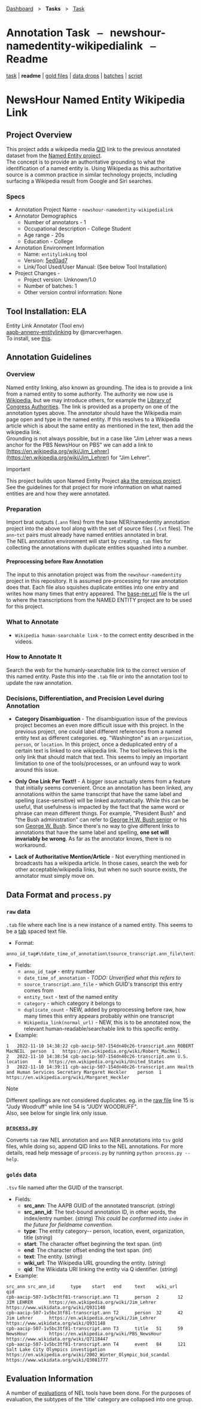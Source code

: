[Dashboard](../../index.md)  &nbsp; > &nbsp; **Tasks**  &nbsp; > &nbsp; [Task](index.md) 

# Annotation Task &nbsp; ⎯ &nbsp; newshour-namedentity-wikipedialink &nbsp; ⎯ &nbsp; Readme

[task](index.md) | **readme** | [gold files](golds.md) | [data drops](drops/index.md) | [batches](batches.md) | [script](script.md) 

# NewsHour Named Entity Wikipedia Link

## Project Overview
This project adds a wikipedia media [QID](https://en.wikipedia.org/wiki/Wikidata#:~:text=Obligatorily%2C%20an%20identifier%20(the%20QID)) link to the previous annotated dataset from the [Named Entity project](https://github.com/clamsproject/aapb-annotations/tree/main/newshour-namedentity).  
The concept is to provide an authoritative grounding to what the identification of a named entity is. 
Using Wikipedia as this authoritative source is a common practice in similar technology projects, including surfacing a Wikipedia result from Google and Siri searches.  

### Specs
* Annotation Project Name - `newshour-namedentity-wikipedialink`
* Annotator Demographics   
    * Number of annotators - 1
    * Occupational description - College Student
    * Age range - 20s
    * Education - College
* Annotation Environment Information  
    * Name: `entitylinking` tool
    * Version: [5ed0ad7](https://github.com/clamsproject/aapb-annenv-entitylinking/tree/5ed0ad7ac8504f928ca9225a5c8c50f75bb615d3)
    * Link/Tool Used/User Manual: (See below Tool Installation)  
* Project Changes -  
    * Project version: Unknown/1.0  
    * Number of batches: 1
    * Other version control information: None

## Tool Installation: ELA
Entity Link Annotator (Tool env)    
[aapb-annenv-entitylinking](https://github.com/clamsproject/aapb-annenv-entitylinking) by @marcverhagen.  
To install, see [this](https://github.com/clamsproject/aapb-annenv-entitylinking/blob/main/docs/install.md).  

## Annotation Guidelines
### Overview
Named entity linking, also known as grounding. The idea is to provide a link from a named entity to some authority. The authority we now use is [Wikipedia](https://www.wikipedia.org/), but we may introduce others, for example the [Library of Congress Authorities](https://authorities.loc.gov/). The link is provided as a property on one of the annotation types above. The annotator should have the Wikipedia main page open and type in the named entity. If this resolves to a Wikipedia article which is about the same entity as mentioned in the text, then add the wikipedia link.  
Grounding is not always possible, but in a case like "Jim Lehrer was a news anchor for the PBS NewsHour on PBS" we can add a link to [https://en.wikipedia.org/wiki/Jim_Lehrer](https://en.wikipedia.org/wiki/Jim_Lehrer) for "Jim Lehrer".

> [!Important]  
> This project builds upon Named Entity Project [aka the previous project](https://github.com/clamsproject/aapb-annotations/blob/main/newshour-namedentity).  
> See the guidelines for that project for more information on what named entities are and how they were annotated. 

### Preparation
Import brat outputs (`.ann` files) from the base NER/namedentity annotation project into the above tool along with the set of source files (`.txt` files). 
The `ann`-`txt` pairs must already have named entities annotated in brat.   
The NEL annotation environment will start by creating `.tab` files for collecting the annotations with duplicate entities squashed into a number. 

#### Preprocessing before Raw Annotation
The input to this annotation project was from the `newshour-namedentity` project in this repository. 
It is assumed pre-processing for raw annotation does that. 
Each file also squishes duplicate entities into one entry and writes how many times that entry appeared.
The [base-ner.url](https://github.com/clamsproject/aapb-annotations/tree/b5de0d6b48ba9835c9bf6eaacbf46019dcc12203/newshour-namedentity/golds/aapb-collaboration-21)
file is the url to where the transcriptions from the NAMED ENTITY project are to be used for this project.   

### What to Annotate
* `Wikipedia human-searchable link` - to the correct entity described in the videos. 
### How to Annotate It
Search the web for the humanly-searchable link to the correct version of this named entity. 
Paste this into the `.tab` file or into the annotation tool to update the raw annotation. 

### Decisions, Differentiation, and Precision Level during Annotation
* **Category Disambiguation** - The disambiguation issue of the previous project becomes an even more difficult issue with this project. 
In the previous project, one could label different references from a named entity text as different categories. eg. "Washington" as an `organization`, `person`, or `location`.
In this project, once a deduplicated entry of a certain text is linked to one wikipedia link. 
The tool believes this is the only link that should match that text. 
This seems to imply an important limitation to one of the tools/processes, or an unfound way to work around this issue.

* **Only One Link Per Text!!** - A bigger issue actually stems from a feature that initially seems convenient. 
Once an annotation has been linked, any annotations within the same transcript that have the same label and spelling (case-sensitive) will be linked automatically. 
While this can be useful, that usefulness is impacted by the fact that the same word or phrase can mean different things. 
For example, "President Bush" and "the Bush administration" can refer to [George H.W. Bush senior](https://en.wikipedia.org/wiki/George_H._W._Bush) or his son [George W. Bush](https://en.wikipedia.org/wiki/George_W._Bush). 
Since there's no way to give different links to annotations that have the same label and spelling, **one set will invariably be wrong**. As far as the annotator knows, there is no workaround.

* **Lack of Authoritative Mention/Article** - Not everything mentioned in broadcasts has a wikipedia article. 
In those cases, search the web for other acceptable/wikipedia links, but when no such source exists, the annotator must simply move on.  
## Data Format and `process.py`
### `raw` data
`.tab` file where each line is a new instance of a named entity. This seems to be a [tab](https://file.org/extension/tab) spaced text file.
* Format:
```
anno_id_tag#\tdate_time_of_annotation\tsource_transcript.ann_file\tentity_text\tcategory\tduplicate_count\tWikipedia_link(normal_url)
```
* Fields: 
  * `anno_id_tag#` - entry number
  * `date_time_of_annotation` - _TODO: Unverified what this refers to_
  * `source_transcript.ann_file` - which GUID's transcript this entry comes from
  * `entity_text` - text of the named entity
  * `category` - which category it belongs to
  * `duplicate_count` - NEW, added by preprocessing before raw, how many times this entry appears probably within one transcript
  * `Wikipedia_link(normal_url)` - NEW, this is to be annotated now, the relevant human-readable/searchable link to this specific entity. 
* Example:
```
1	2022-11-10 14:38:22	cpb-aacip-507-154dn40c26-transcript.ann	ROBERT MacNEIL	person	1	https://en.wikipedia.org/wiki/Robert_MacNeil	
2	2022-11-10 14:38:54	cpb-aacip-507-154dn40c26-transcript.ann	U.S.	location	4	https://en.wikipedia.org/wiki/United_States	
3	2022-11-10 14:39:11	cpb-aacip-507-154dn40c26-transcript.ann	Health and Human Services Secretary Margaret Heckler	person	1	https://en.wikipedia.org/wiki/Margaret_Heckler	
```
> [!Note]  
> Different spellings are not considered duplicates. eg. in the [raw file](https://github.com/clamsproject/aapb-annotations/blob/main/newshour-namedentity-wikipedialink/221201-aapb-collaboration-21/annotations.tab)
line 15 is "Judy Woodruff" while line 54 is "JUDY WOODRUFF".  
> Also, see below for single link only issue.  

### [`process.py`](process.py)
Converts `tab` raw NEL annotation and `ann` NER annotations into `tsv` gold files, while doing so, append QID links to the NEL annotations.
For more details, read help message of `process.py` by running `python process.py --help`.

### `golds` data
`.tsv` file named after the GUID of the transcript.
* Fields:
  - __src_ann__: The AAPB GUID of the annotated transcript. (_string_)
  - __src_ann_id__: The text-bound annotation ID, in other words, the index/entry number. (_string_) _This could be conformed into `index` in the future for fieldname convention._
  - __type__: The entity category-- person, location, event, organization, title (_string_)
  - __start__: The character offset beginning the text span. (_int_)
  - __end__: The character offset ending the text span. (_int_)
  - __text__: The entity. (_string_)
  - __wiki_url__: The Wikipedia URL grounding the entity. (_string_)
  - __qid__: The Wikidata URI linking the entity via Q identifier. (_string_)  
* Example:
```
src_ann src_ann_id      type    start   end     text    wiki_url        qid
cpb-aacip-507-1v5bc3tf81-transcript.ann T1      person  2       12      JIM LEHRER      https://en.wikipedia.org/wiki/Jim_Lehrer        https://www.wikidata.org/wiki/Q931148
cpb-aacip-507-1v5bc3tf81-transcript.ann T2      person  32      42      Jim Lehrer      https://en.wikipedia.org/wiki/Jim_Lehrer        https://www.wikidata.org/wiki/Q931148
cpb-aacip-507-1v5bc3tf81-transcript.ann T3      title   51      59      NewsHour        https://en.wikipedia.org/wiki/PBS_NewsHour      https://www.wikidata.org/wiki/Q7118447
cpb-aacip-507-1v5bc3tf81-transcript.ann T4      event   84      121     Salt Lake City Olympics investigation   https://en.wikipedia.org/wiki/2002_Winter_Olympic_bid_scandal   https://www.wikidata.org/wiki/Q3081777
```

## Evaluation Information
A number of [evaluations](https://github.com/clamsproject/aapb-evaluations/tree/main/nel_eval) of NEL tools have been done. 
For the purposes of evaluation, the subtypes of the 'title' category are collapsed into one group.  
